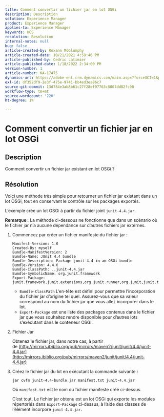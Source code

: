 ```yaml
---
title: Comment convertir un fichier jar en lot OSGi
description: Description
solution: Experience Manager
product: Experience Manager
applies-to: Experience Manager
keywords: KCS
resolution: Resolution
internal-notes: null
bug: false
article-created-by: Roxann McGlumphy
article-created-date: 10/21/2021 4:58:46 PM
article-published-by: Cedric Latimier
article-published-date: 1/18/2022 2:34:00 PM
version-number: 1
article-number: KA-17475
dynamics-url: https://adobe-ent.crm.dynamics.com/main.aspx?forceUCI=1&pagetype=entityrecord&etn=knowledgearticle&id=94505726-9032-ec11-b6e5-000d3a5ba97a
exl-id: df352df9-2e3f-475e-9741-bb4ed3ea86c7
source-git-commit: 13d784e3ab8b61c27f28ef97763c8007dd82fc98
workflow-type: tm+mt
source-wordcount: '220'
ht-degree: 1%

---
```


# Comment convertir un fichier jar en lot OSGi

## Description

Comment convertir un fichier jar existant en lot OSGi ?

## Résolution

Voici une méthode très simple pour retourner un fichier jar existant dans un lot OSGi, tout en conservant le contrôle sur les packages exportés.

L’exemple crée un lot OSGi à partir du fichier joint `junit-4.4.jar`.

**Remarque :** La méthode ci-dessous ne fonctionne que dans un scénario où le fichier jar n’a aucune dépendance sur d’autres fichiers jar externes.

1. Commencez par créer un fichier manifeste du fichier jar :

   ```
   Manifest-Version: 1.0
   Created-By: myself
   Bundle-ManifestVersion: 2
   Bundle-Name: JUnit 4.4 bundle
   Bundle-Description: Package junit 4.4 in an OSGi bundle
   Bundle-Version: 4.4.0
   Bundle-ClassPath: .,junit-4.4.jar
   Bundle-SymbolicName: org.junit.framework
   Export-Package: junit.framework,junit.extensions,org.junit.runner,org.junit,junit.textui
   ```

   - `Bundle-ClassPath` L’en-tête est défini pour permettre l’incorporation du fichier jar d’origine tel quel. Assurez-vous que sa valeur correspond au nom du fichier jar que vous allez incorporer dans le lot.
   - `Export-Package` est une liste des packages contenus dans le fichier jar que vous souhaitez rendre disponible pour d’autres lots s’exécutant dans le conteneur OSGi.

1. Fichier Jar

   Obtenez le fichier jar, dans notre cas, à partir de [http://mirrors.ibiblio.org/pub/mirrors/maven2/junit/junit/4.4/junit-4.4.jar](http://mirrors.ibiblio.org/pub/mirrors/maven2/junit/junit/4.4/junit-4.4.jar)

1. Créez le fichier jar du lot en exécutant la commande suivante :

   ```
   jar cvfm junit-4.4-bundle.jar manifest.txt junit-4.4.jar
   ```

   Où `manifest.txt` est le nom du fichier manifeste créé ci-dessus.

   C’est tout. Le fichier jar obtenu est un lot OSGi qui exporte les modules répertoriés dans `Export-Package` ci-dessus, à l’aide des classes de l’élément incorporé `junit-4.4.jar`.
